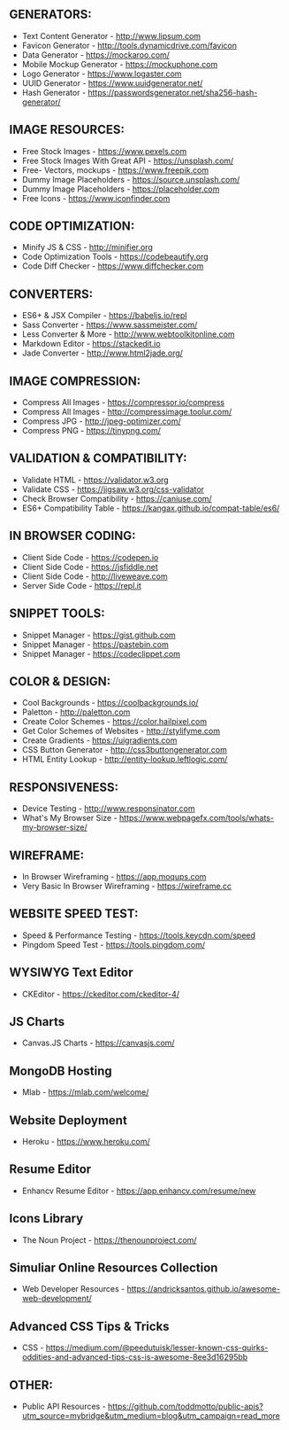 ## GENERATORS:
* Text Content Generator - http://www.lipsum.com
* Favicon Generator - http://tools.dynamicdrive.com/favicon		
* Data Generator - https://mockaroo.com/						
* Mobile Mockup Generator - https://mockuphone.com
* Logo Generator - https://www.logaster.com
* UUID Generator - https://www.uuidgenerator.net/
* Hash Generator - https://passwordsgenerator.net/sha256-hash-generator/

## IMAGE RESOURCES:
* Free Stock Images - https://www.pexels.com
* Free Stock Images With Great API - https://unsplash.com/
* Free- Vectors, mockups - https://www.freepik.com
* Dummy Image Placeholders - https://source.unsplash.com/
* Dummy Image Placeholders - https://placeholder.com
* Free Icons - https://www.iconfinder.com

## CODE OPTIMIZATION:
* Minify JS & CSS - http://minifier.org
* Code Optimization Tools - https://codebeautify.org
* Code Diff Checker - https://www.diffchecker.com

## CONVERTERS:
* ES6+ & JSX Compiler - https://babeljs.io/repl
* Sass Converter - https://www.sassmeister.com/ 		  
* Less Converter & More - http://www.webtoolkitonline.com   
* Markdown Editor - https://stackedit.io
* Jade Converter - http://www.html2jade.org/

## IMAGE COMPRESSION:
* Compress All Images - https://compressor.io/compress
* Compress All Images - http://compressimage.toolur.com/
* Compress JPG - http://jpeg-optimizer.com/
* Compress PNG - https://tinypng.com/

## VALIDATION & COMPATIBILITY:
* Validate HTML - https://validator.w3.org
* Validate CSS - https://jigsaw.w3.org/css-validator
* Check Browser Compatibility - https://caniuse.com/
* ES6+ Compatibility Table - https://kangax.github.io/compat-table/es6/

## IN BROWSER CODING:
* Client Side Code - https://codepen.io
* Client Side Code - https://jsfiddle.net
* Client Side Code - http://liveweave.com
* Server Side Code - https://repl.it

## SNIPPET TOOLS:
* Snippet Manager - https://gist.github.com
* Snippet Manager - https://pastebin.com
* Snippet Manager - https://codeclippet.com

## COLOR & DESIGN:
* Cool Backgrounds - https://coolbackgrounds.io/
* Paletton - http://paletton.com
* Create Color Schemes - https://color.hailpixel.com
* Get Color Schemes of Websites - http://stylifyme.com
* Create Gradients - https://uigradients.com
* CSS Button Generator - http://css3buttongenerator.com 
* HTML Entity Lookup - http://entity-lookup.leftlogic.com/

## RESPONSIVENESS:
* Device Testing - http://www.responsinator.com
* What's My Browser Size - https://www.webpagefx.com/tools/whats-my-browser-size/

## WIREFRAME:
* In Browser Wireframing - https://app.moqups.com
* Very Basic In Browser Wireframing - https://wireframe.cc

## WEBSITE SPEED TEST:
* Speed & Performance Testing - https://tools.keycdn.com/speed
* Pingdom Speed Test - https://tools.pingdom.com/

## WYSIWYG Text Editor

* CKEditor - https://ckeditor.com/ckeditor-4/

## JS Charts

* Canvas.JS Charts - https://canvasjs.com/

## MongoDB Hosting

* Mlab - https://mlab.com/welcome/

## Website Deployment

* Heroku - https://www.heroku.com/

## Resume Editor

* Enhancv Resume Editor - https://app.enhancv.com/resume/new

## Icons Library

* The Noun Project - https://thenounproject.com/

## Simuliar Online Resources Collection

* Web Developer Resources - https://andricksantos.github.io/awesome-web-development/

## Advanced CSS Tips & Tricks

* CSS - https://medium.com/@peedutuisk/lesser-known-css-quirks-oddities-and-advanced-tips-css-is-awesome-8ee3d16295bb

## OTHER:
* Public API Resources - https://github.com/toddmotto/public-apis?utm_source=mybridge&utm_medium=blog&utm_campaign=read_more

